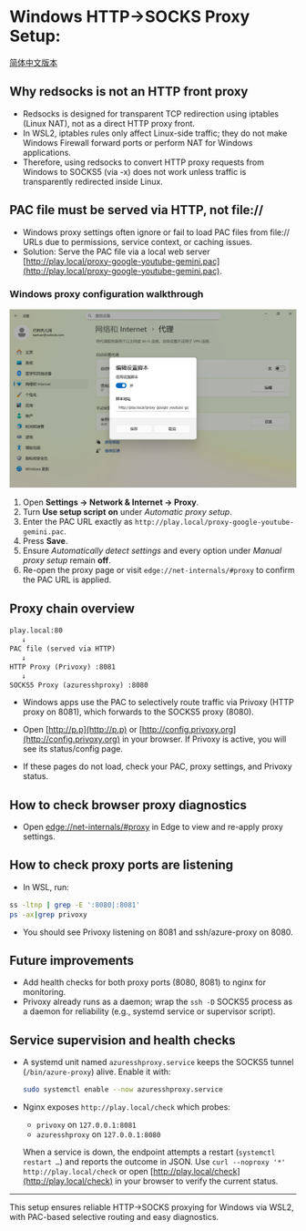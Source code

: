 # Windows HTTP→SOCKS Proxy Setup:

[简体中文版本](README.zh.md)

## Why redsocks is not an HTTP front proxy
- Redsocks is designed for transparent TCP redirection using iptables (Linux NAT), not as a direct HTTP proxy front.
- In WSL2, iptables rules only affect Linux-side traffic; they do not make Windows Firewall forward ports or perform NAT for Windows applications.
- Therefore, using redsocks to convert HTTP proxy requests from Windows to SOCKS5 (via -x) does not work unless traffic is transparently redirected inside Linux.

## PAC file must be served via HTTP, not file://
- Windows proxy settings often ignore or fail to load PAC files from file:// URLs due to permissions, service context, or caching issues.
- Solution: Serve the PAC file via a local web server [http://play.local/proxy-google-youtube-gemini.pac](http://play.local/proxy-google-youtube-gemini.pac).

### Windows proxy configuration walkthrough

![Windows proxy script settings](windows-proxy-settings.png)

1. Open **Settings → Network & Internet → Proxy**.
2. Turn **Use setup script** **on** under *Automatic proxy setup*.
3. Enter the PAC URL exactly as `http://play.local/proxy-google-youtube-gemini.pac`.
4. Press **Save**.
5. Ensure *Automatically detect settings* and every option under *Manual proxy setup* remain **off**.
6. Re-open the proxy page or visit `edge://net-internals/#proxy` to confirm the PAC URL is applied.

## Proxy chain overview
```
play.local:80
   ↓
PAC file (served via HTTP)
   ↓
HTTP Proxy (Privoxy) :8081
   ↓
SOCKS5 Proxy (azuresshproxy) :8080
```
- Windows apps use the PAC to selectively route traffic via Privoxy (HTTP proxy on 8081), which forwards to the SOCKS5 proxy (8080).


- Open [http://p.p](http://p.p) or [http://config.privoxy.org](http://config.privoxy.org) in your browser. If Privoxy is active, you will see its status/config page.
- If these pages do not load, check your PAC, proxy settings, and Privoxy status.

## How to check browser proxy diagnostics

- Open [edge://net-internals/#proxy](edge://net-internals/#proxy) in Edge to view and re-apply proxy settings.

## How to check proxy ports are listening
- In WSL, run:
```bash
ss -ltnp | grep -E ':8080|:8081'
ps -ax|grep privoxy
```
- You should see Privoxy listening on 8081 and ssh/azure-proxy on 8080.

## Future improvements
- Add health checks for both proxy ports (8080, 8081) to nginx for monitoring.
- Privoxy already runs as a daemon; wrap the `ssh -D` SOCKS5 process as a daemon for reliability (e.g., systemd service or supervisor script).

## Service supervision and health checks

- A systemd unit named `azuresshproxy.service` keeps the SOCKS5 tunnel (`/bin/azure-proxy`) alive. Enable it with:

   ```bash
   sudo systemctl enable --now azuresshproxy.service
   ```

- Nginx exposes `http://play.local/check` which probes:
   - `privoxy` on `127.0.0.1:8081`
   - `azuresshproxy` on `127.0.0.1:8080`

   When a service is down, the endpoint attempts a restart (`systemctl restart …`) and reports the outcome in JSON. Use `curl --noproxy '*' http://play.local/check` or open [http://play.local/check](http://play.local/check) in your browser to verify the current status.

---
This setup ensures reliable HTTP→SOCKS proxying for Windows via WSL2, with PAC-based selective routing and easy diagnostics.
